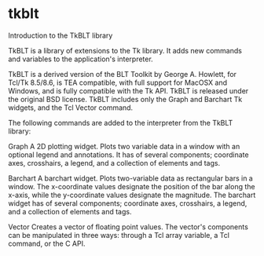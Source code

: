 # tkblt
Introduction to the TkBLT library

TkBLT is a library of extensions to the Tk library. It adds new
commands and variables to the application's interpreter.

TkBLT is a derived version of the BLT Toolkit by George A. Howlett,
for Tcl/Tk 8.5/8.6, is TEA compatible, with full support for MacOSX and
Windows, and is fully compatible with the Tk API. TkBLT is released
under the original BSD license. TkBLT includes only the Graph and
Barchart Tk widgets, and the Tcl Vector command.

The following commands are added to the interpreter from the TkBLT library:

Graph
A 2D plotting widget. Plots two variable data in a window with an optional 
legend and annotations. It has of several components; coordinate axes, 
crosshairs, a legend, and a collection of elements and tags.

Barchart
A barchart widget. Plots two-variable data as rectangular bars in a 
window. The x-coordinate values designate the position of the bar along 
the x-axis, while the y-coordinate values designate the magnitude.
The barchart widget has of several components; coordinate axes, 
crosshairs, a legend, and a collection of elements and tags.

Vector 
Creates a vector of floating point values. The vector's components
can be manipulated in three ways: through a Tcl array variable, a Tcl
command, or the C API.

